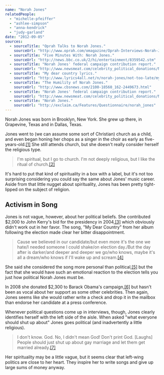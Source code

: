 ```yaml
---
name: "Norah Jones"
relatedPeople:
  - "michelle-pfeiffer"
  - "ashlee-simpson"
  - "anna-kendrick"
  - "judy-garland"
date: "2012-09-05"
sources:
  - sourceTitle: "Oprah Talks to Norah Jones."
    sourceUrl: "http://www.oprah.com/omagazine/Oprah-Interviews-Norah-Jones"
  - sourceTitle: "Five Minutes With: Norah Jones."
    sourceUrl: "http://news.bbc.co.uk/2/hi/entertainment/8359542.stm"
  - sourceTitle: "Norah Jones' federal campaign contribution report."
    sourceUrl: "http://www.newsmeat.com/celebrity_political_donations/Norah_Jones.php"
  - sourceTitle: "My dear country lyrics."
    sourceUrl: "http://www.lyrics4all.net/n/norah-jones/not-too-late/my-dear-country.html"
  - sourceTitle: "The Humility of Norah Jones."
    sourceUrl: "http://www.cbsnews.com/2100-18560_162-2449673.html"
  - sourceTitle: "Norah Jones' federal campaign contribution report."
    sourceUrl: "http://www.newsmeat.com/celebrity_political_donations/Norah_Jones.php"
  - sourceTitle: "Norah Jones."
    sourceUrl: "http://exclaim.ca/Features/Questionnaire/norah_jones"
---
```


Norah Jones was born in Brooklyn, New York. She grew up there, in Grapevine, Texas and in Dallas, Texas.

Jones went to (we can assume some sort of Christian) church as a child, and even began honing her chops as a singer in the choir as early as five-years-old.<a class="source-citation" href="http://www.oprah.com/omagazine/Oprah-Interviews-Norah-Jones" title="Oprah Talks to Norah Jones.">[1]</a> She still attends church, but she doesn't really consider herself the religious type.

>I'm spiritual, but I go to church. I'm not deeply religious, but I like the ritual of church.<a class="source-citation" href="http://news.bbc.co.uk/2/hi/entertainment/8359542.stm" title="Five Minutes With: Norah Jones.">[2]</a>

It's hard to put that kind of spirituality in a box with a label, but it's not too surprising considering you could say the same about Jones' music career. Aside from that little nugget about spirituality, Jones has been pretty tight-lipped on the subject of religion.


## Activism in Song

Jones is not vague, however, about her political beliefs. She contributed $2,000 to John Kerry's bid for the presidency in 2004,<a class="source-citation" href="http://www.newsmeat.com/celebrity_political_donations/Norah_Jones.php" title="Norah Jones&apos; federal campaign contribution report.">[3]</a> which obviously didn't work out in her favor. The song, "My Dear Country" from her album following the election made clear her bitter disappointment.

>Cause we believed in our candidate/but even more it's the one we hate/I needed someone I could shake/on election day./But the day after is darker/and deeper and deeper we go/who knows, maybe it's all a dream/who knows if I'll wake up and scream.<a class="source-citation" href="http://www.lyrics4all.net/n/norah-jones/not-too-late/my-dear-country.html" title="My dear country lyrics.">[4]</a>

She said she considered the song more personal than political,<a class="source-citation" href="http://www.cbsnews.com/2100-18560_162-2449673.html" title="The Humility of Norah Jones.">[5]</a> but the fact that she would have such an emotional reaction to the election tells you just how political Norah Jones must be.

In 2008 she donated $2,300 to Barack Obama's campaign,<a class="source-citation" href="http://www.newsmeat.com/celebrity_political_donations/Norah_Jones.php" title="Norah Jones&apos; federal campaign contribution report.">[6]</a> but hasn't been as vocal about her support as some other celebrities. Then again, Jones seems like she would rather write a check and drop it in the mailbox than endorse her candidate at a press conference.

Whenever political questions come up in interviews, though, Jones clearly identifies herself with the left side of the aisle. When asked "what everyone should shut up about" Jones goes political (and inadvertently a little religious).

>I don't know. God. No, I didn't mean God! Don't print God. [Laughs] People should just shut up about gay marriage and let them get married already.<a class="source-citation" href="http://exclaim.ca/Features/Questionnaire/norah_jones" title="Norah Jones.">[7]</a>

Her spirituality may be a little vague, but it seems clear that left-wing politics are close to her heart. They inspire her to write songs and give up large sums of money anyway.